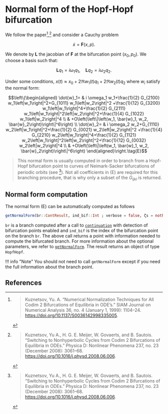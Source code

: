 # Normal form of the Hopf-Hopf bifurcation

We follow the paper[^Kuznetsov],[^Kuznetsov2] and consider a Cauchy problem

$$\dot x=\mathbf F(x,p).$$

We denote by $\mathbf L$ the jacobian of $\mathbf F$ at the bifurcation point $(x_0,p_0)$. We choose a basis such that:

$$\mathbf L q_1=i \omega_{1} q_1, \quad \mathbf L q_2=i \omega_{2} q_2.$$

Under some conditions, $x(t)\approx x_0+2\Re w_1(t)q_1+2\Re w_2(t)q_2$ where $w_i$ satisfy the normal form:

$$\left\{\begin{aligned}
\dot{w}_1= & i \omega_1 w_1+\frac{1}{2} G_{2100} w_1\left|w_1\right|^2+G_{1011} w_1\left|w_2\right|^2 
 +\frac{1}{12} G_{3200} w_1\left|w_1\right|^4+\frac{1}{2} G_{2111} w_1\left|w_1\right|^2\left|w_2\right|^2+\frac{1}{4} G_{1022} w_1\left|w_2\right|^4 \\
& +O\left(\left\|\left(w_1, \bar{w}_1, w_2, \bar{w}_2\right)\right\|^6\right) \\
\dot{w}_2= & i \omega_2 w_2+G_{1110} w_2\left|w_1\right|^2+\frac{1}{2} G_{0021} w_2\left|w_2\right|^2 +\frac{1}{4} G_{2210} w_2\left|w_1\right|^4+\frac{1}{2} G_{1121} w_2\left|w_1\right|^2\left|w_2\right|^2+\frac{1}{12} G_{0032} w_2\left|w_2\right|^4 \\
& +O\left(\left\|\left(w_1, \bar{w}_1, w_2, \bar{w}_2\right)\right\|^6\right)
\end{aligned}\right.\tag{E}$$

> This normal form is usually computed in order to branch from a Hopf-Hopf bifurcation point to curves of Neimark-Sacker bifurcations of periodic orbits (see [^Kuznetsov2]). Not all coefficients in (E) are required for this branching procedure, that is why only a subset of the $G_{ijkl}$ is returned.

## Normal form computation

The normal form (E) can be automatically computed as follows

```julia
getNormalForm(br::ContResult, ind_bif::Int ; verbose = false, ζs = nothing, lens = br.param_lens)
```

`br` is a branch computed after a call to [`continuation`](@ref) with detection of bifurcation points enabled and `ind_bif` is the index of the bifurcation point on the branch `br`. The above call returns a point with information needed to compute the bifurcated branch. For more information about the optional parameters, we refer to [`getNormalForm`](@ref). The result returns an object of type `HopfHopf`.

!!! info "Note"
    You should not need to call `getNormalForm` except if you need the full information about the branch point.

## References


[^Kuznetsov]:> Kuznetsov, Yu. A. “Numerical Normalization Techniques for All Codim 2 Bifurcations of Equilibria in ODE’s.” SIAM Journal on Numerical Analysis 36, no. 4 (January 1, 1999): 1104–24. https://doi.org/10.1137/S0036142998335005.

[^Kuznetsov2]:> Kuznetsov, Yu A., H. G. E. Meijer, W. Govaerts, and B. Sautois. “Switching to Nonhyperbolic Cycles from Codim 2 Bifurcations of Equilibria in ODEs.” Physica D: Nonlinear Phenomena 237, no. 23 (December 2008): 3061–68. https://doi.org/10.1016/j.physd.2008.06.006.


